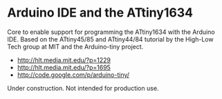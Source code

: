 Arduino IDE and the ATtiny1634
===
Core to enable support for programming the ATtiny1634 with the Arduino IDE. Based on the ATtiny45/85 and ATtiny44/84 tutorial by the High-Low Tech group at MIT and the Arduino-tiny project.

* http://hlt.media.mit.edu/?p=1229
* http://hlt.media.mit.edu/?p=1695
* http://code.google.com/p/arduino-tiny/

Under construction. Not intended for production use.